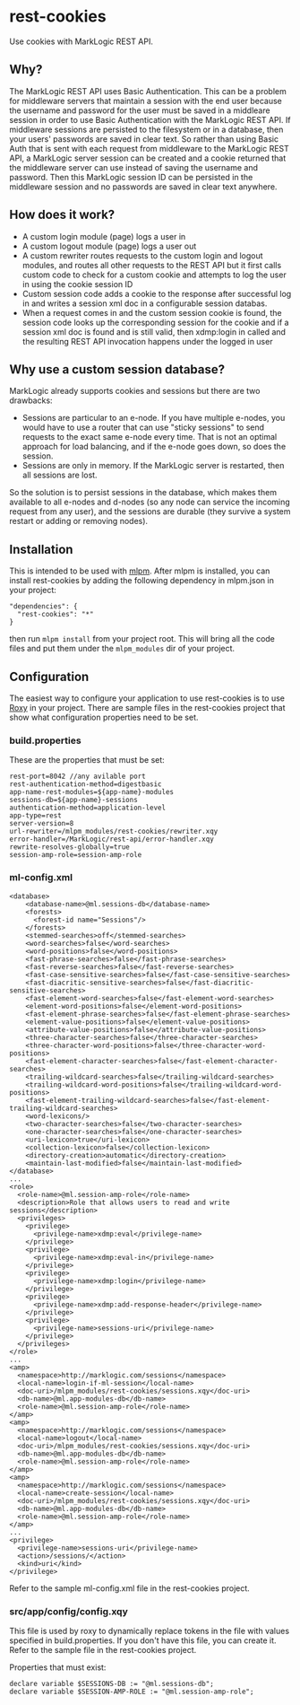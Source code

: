 # rest-cookies
Use cookies with MarkLogic REST API. 

## Why?
The MarkLogic REST API uses Basic Authentication. This can be a problem for middleware servers that maintain a session with the end user because the username and password for the user must be saved in a middleare session in order to use Basic Authentication with the MarkLogic REST API. If middleware sessions are persisted to the filesystem or in a database, then your users' passwords are saved in clear text. So rather than using Basic Auth that is sent with each request from middleware to the MarkLogic REST API, a MarkLogic server session can be created and a cookie returned that the middleware server can use instead of saving the username and password. Then this MarkLogic session ID can be persisted in the middleware session and no passwords are saved in clear text anywhere.

## How does it work?
- A custom login module (page) logs a user in
- A custom logout module (page) logs a user out
- A custom rewriter routes requests to the custom login and logout modules, and routes all other requests to the REST API but it first calls custom code to check for a custom cookie and attempts to log the user in using the cookie session ID
- Custom session code adds a cookie to the response after successful log in and writes a session xml doc in a configurable session databas.
- When a request comes in and the custom session cookie is found, the session code looks up the corresponding session for the cookie and if a session xml doc is found and is still valid, then xdmp:login in called and the resulting REST API invocation happens under the logged in user

## Why use a custom session database?
MarkLogic already supports cookies and sessions but there are two drawbacks:
- Sessions are particular to an e-node. If you have multiple e-nodes, you would have to use a router that can use "sticky sessions" to send requests to the exact same e-node every time. That is not an optimal approach for load balancing, and if the e-node goes down, so does the session.
- Sessions are only in memory. If the MarkLogic server is restarted, then all sessions are lost. 

So the solution is to persist sessions in the database, which makes them available to all e-nodes and d-nodes (so any node can service the incoming request from any user), and the sessions are durable (they survive a system restart or adding or removing nodes).

## Installation
This is intended to be used with [mlpm](https://github.com/joemfb/mlpm). After mlpm is installed, you can install rest-cookies by adding the following dependency in mlpm.json in your project:
```
"dependencies": { 
  "rest-cookies": "*" 
} 
```
then run `mlpm install` from your project root. This will bring all the code files and put them under the `mlpm_modules` dir of your project.

## Configuration
The easiest way to configure your application to use rest-cookies is to use [Roxy](https://github.com/marklogic/roxy) in your project. There are sample files in the rest-cookies project that show what configuration properties need to be set.

### build.properties
These are the properties that must be set:
```
rest-port=8042 //any avilable port
rest-authentication-method=digestbasic
app-name-rest-modules=${app-name}-modules
sessions-db=${app-name}-sessions
authentication-method=application-level
app-type=rest
server-version=8
url-rewriter=/mlpm_modules/rest-cookies/rewriter.xqy
error-handler=/MarkLogic/rest-api/error-handler.xqy
rewrite-resolves-globally=true
session-amp-role=session-amp-role 
```

### ml-config.xml
```
<database>
    <database-name>@ml.sessions-db</database-name>
    <forests>
      <forest-id name="Sessions"/>
    </forests>
    <stemmed-searches>off</stemmed-searches>
    <word-searches>false</word-searches>
    <word-positions>false</word-positions>
    <fast-phrase-searches>false</fast-phrase-searches>
    <fast-reverse-searches>false</fast-reverse-searches>
    <fast-case-sensitive-searches>false</fast-case-sensitive-searches>
    <fast-diacritic-sensitive-searches>false</fast-diacritic-sensitive-searches>
    <fast-element-word-searches>false</fast-element-word-searches>
    <element-word-positions>false</element-word-positions>
    <fast-element-phrase-searches>false</fast-element-phrase-searches>
    <element-value-positions>false</element-value-positions>
    <attribute-value-positions>false</attribute-value-positions>
    <three-character-searches>false</three-character-searches>
    <three-character-word-positions>false</three-character-word-positions>
    <fast-element-character-searches>false</fast-element-character-searches>
    <trailing-wildcard-searches>false</trailing-wildcard-searches>
    <trailing-wildcard-word-positions>false</trailing-wildcard-word-positions>
    <fast-element-trailing-wildcard-searches>false</fast-element-trailing-wildcard-searches>
    <word-lexicons/>
    <two-character-searches>false</two-character-searches>
    <one-character-searches>false</one-character-searches>
    <uri-lexicon>true</uri-lexicon>
    <collection-lexicon>false</collection-lexicon>
    <directory-creation>automatic</directory-creation>
    <maintain-last-modified>false</maintain-last-modified>
</database>
...
<role>
  <role-name>@ml.session-amp-role</role-name>
  <description>Role that allows users to read and write sessions</description>
  <privileges>
    <privilege>
      <privilege-name>xdmp:eval</privilege-name>
    </privilege>
    <privilege>
      <privilege-name>xdmp:eval-in</privilege-name>
    </privilege>
    <privilege>
      <privilege-name>xdmp:login</privilege-name>
    </privilege>
    <privilege>
      <privilege-name>xdmp:add-response-header</privilege-name>
    </privilege>
    <privilege>
      <privilege-name>sessions-uri</privilege-name>
    </privilege>
  </privileges>
</role>
...
<amp>
  <namespace>http://marklogic.com/sessions</namespace>
  <local-name>login-if-ml-session</local-name>
  <doc-uri>/mlpm_modules/rest-cookies/sessions.xqy</doc-uri>
  <db-name>@ml.app-modules-db</db-name>
  <role-name>@ml.session-amp-role</role-name>
</amp>
<amp>
  <namespace>http://marklogic.com/sessions</namespace>
  <local-name>logout</local-name>
  <doc-uri>/mlpm_modules/rest-cookies/sessions.xqy</doc-uri>
  <db-name>@ml.app-modules-db</db-name>
  <role-name>@ml.session-amp-role</role-name>
</amp>
<amp>
  <namespace>http://marklogic.com/sessions</namespace>
  <local-name>create-session</local-name>
  <doc-uri>/mlpm_modules/rest-cookies/sessions.xqy</doc-uri>
  <db-name>@ml.app-modules-db</db-name>
  <role-name>@ml.session-amp-role</role-name>
</amp>
...
<privilege>
  <privilege-name>sessions-uri</privilege-name>
  <action>/sessions/</action>
  <kind>uri</kind>
</privilege>
```
Refer to the sample ml-config.xml file in the rest-cookies project.

### src/app/config/config.xqy
This file is used by roxy to dynamically replace tokens in the file with values specified in build.properties. If you don't have this file, you can create it. Refer to the sample file in the rest-cookies project.

Properties that must exist:
```
declare variable $SESSIONS-DB := "@ml.sessions-db";
declare variable $SESSION-AMP-ROLE := "@ml.session-amp-role";
```
